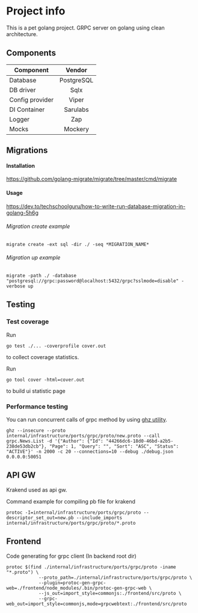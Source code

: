 # Project info
This is a pet golang project. 
GRPC server on golang using clean architecture.

## Components
| Component       |   Vendor   |
|-----------------|:----------:|
| Database        | PostgreSQL |
| DB driver       |    Sqlx    |
| Config provider |   Viper    |
| DI Container    | Sarulabs |
| Logger | Zap |
| Mocks | Mockery |


## Migrations
#### Installation
https://github.com/golang-migrate/migrate/tree/master/cmd/migrate

#### Usage
https://dev.to/techschoolguru/how-to-write-run-database-migration-in-golang-5h6g

###### Migration create example
```
migrate create -ext sql -dir ./ -seq *MIGRATION_NAME*
```    

###### Migration up example
```
migrate -path ./ -database "postgresql://grpc:password@localhost:5432/grpc?sslmode=disable" -verbose up
```    

## Testing

### Test coverage

Run 
```
go test ./... -coverprofile cover.out
```
to collect coverage statistics.

Run
```
go tool cover -html=cover.out
```
to build ui statistic page

 
### Performance testing
You can run concurrent calls of grpc method by using [ghz utility](https://ghz.sh/docs/examples).   
```
ghz --insecure --proto internal/infrastructure/ports/grpc/proto/new.proto --call grpc.News.List -d '{"Author": {"Id": "44266dc6-18d0-46bd-a2b5-238de53db2cb"}, "Page": 1, "Query": "", "Sort": "ASC", "Status": "ACTIVE"}' -n 2000 -c 20 --connections=10 --debug ./debug.json   0.0.0.0:50051
```


## API GW
Krakend used as api gw.

Command example for compiling pb file for krakend
```
protoc -I=internal/infrastructure/ports/grpc/proto --descriptor_set_out=new.pb --include_imports internal/infrastructure/ports/grpc/proto/*.proto
```


## Frontend

Code generating for grpc client (In backend root dir)

```
protoc $(find ./internal/infrastructure/ports/grpc/proto -iname "*.proto") \
 			--proto_path=./internal/infrastructure/ports/grpc/proto \
			--plugin=protoc-gen-grpc-web=./frontend/node_modules/.bin/protoc-gen-grpc-web \
			--js_out=import_style=commonjs:./frontend/src/proto \
			--grpc-web_out=import_style=commonjs,mode=grpcwebtext:./frontend/src/proto
```